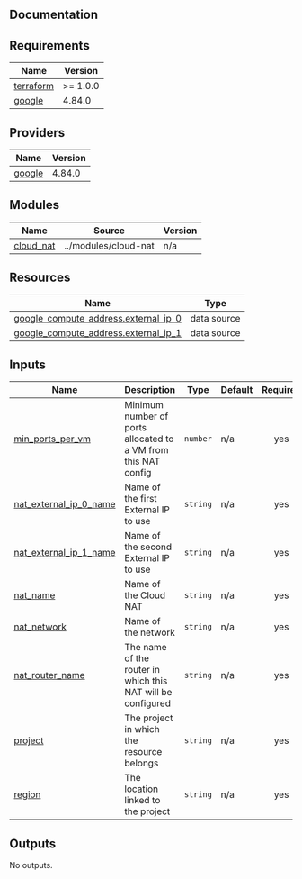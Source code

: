## Documentation

<!-- BEGINNING OF PRE-COMMIT-TERRAFORM DOCS HOOK -->
## Requirements

| Name | Version |
|------|---------|
| <a name="requirement_terraform"></a> [terraform](#requirement\_terraform) | >= 1.0.0 |
| <a name="requirement_google"></a> [google](#requirement\_google) | 4.84.0 |

## Providers

| Name | Version |
|------|---------|
| <a name="provider_google"></a> [google](#provider\_google) | 4.84.0 |

## Modules

| Name | Source | Version |
|------|--------|---------|
| <a name="module_cloud_nat"></a> [cloud\_nat](#module\_cloud\_nat) | ../modules/cloud-nat | n/a |

## Resources

| Name | Type |
|------|------|
| [google_compute_address.external_ip_0](https://registry.terraform.io/providers/hashicorp/google/4.84.0/docs/data-sources/compute_address) | data source |
| [google_compute_address.external_ip_1](https://registry.terraform.io/providers/hashicorp/google/4.84.0/docs/data-sources/compute_address) | data source |

## Inputs

| Name | Description | Type | Default | Required |
|------|-------------|------|---------|:--------:|
| <a name="input_min_ports_per_vm"></a> [min\_ports\_per\_vm](#input\_min\_ports\_per\_vm) | Minimum number of ports allocated to a VM from this NAT config | `number` | n/a | yes |
| <a name="input_nat_external_ip_0_name"></a> [nat\_external\_ip\_0\_name](#input\_nat\_external\_ip\_0\_name) | Name of the first External IP to use | `string` | n/a | yes |
| <a name="input_nat_external_ip_1_name"></a> [nat\_external\_ip\_1\_name](#input\_nat\_external\_ip\_1\_name) | Name of the second External IP to use | `string` | n/a | yes |
| <a name="input_nat_name"></a> [nat\_name](#input\_nat\_name) | Name of the Cloud NAT | `string` | n/a | yes |
| <a name="input_nat_network"></a> [nat\_network](#input\_nat\_network) | Name of the network | `string` | n/a | yes |
| <a name="input_nat_router_name"></a> [nat\_router\_name](#input\_nat\_router\_name) | The name of the router in which this NAT will be configured | `string` | n/a | yes |
| <a name="input_project"></a> [project](#input\_project) | The project in which the resource belongs | `string` | n/a | yes |
| <a name="input_region"></a> [region](#input\_region) | The location linked to the project | `string` | n/a | yes |

## Outputs

No outputs.
<!-- END OF PRE-COMMIT-TERRAFORM DOCS HOOK -->
